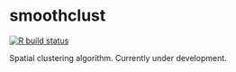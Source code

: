 # smoothclust

[![R build status](https://github.com/lmweber/smoothclust/workflows/R-CMD-check-bioc/badge.svg)](https://github.com/lmweber/smoothclust/actions)

Spatial clustering algorithm. Currently under development.

